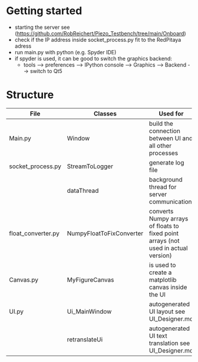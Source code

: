 # Getting started
- starting the server see (<https://github.com/RobReichert/Piezo_Testbench/tree/main/Onboard>)
- check if the IP address inside socket_process.py fit to the RedPitaya adress
- run main.py with python (e.g. Spyder IDE)
- if spyder is used, it can be good to switch the graphics backend:
  - tools --> preferences --> IPython console --> Graphics --> Backend --> switch to Qt5

# Structure
File               | Classes                  | Used for
------------------ | ------------------------ | --------
Main.py            | Window                   | build the connection between UI and all other processes
socket_process.py  | StreamToLogger           | generate log file
&nbsp;             | dataThread               | background thread for server communication
float_converter.py | NumpyFloatToFixConverter | converts Numpy arrays of floats to fixed point arrays (not used in actual version)
Canvas.py          | MyFigureCanvas           | is used to create a matplotlib canvas inside the UI
UI.py              | Ui_MainWindow            | autogenerated UI layout see UI_Designer.md
&nbsp;             | retranslateUi            | autogenerated UI text translation see UI_Designer.md

